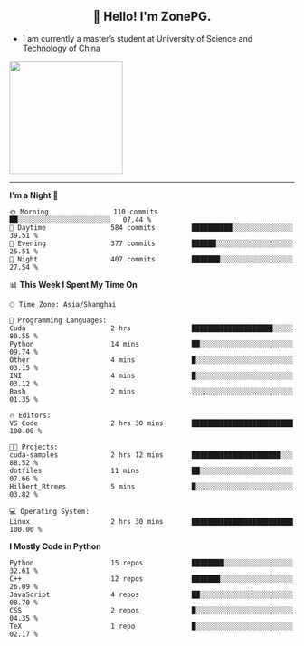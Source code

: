 <h2 align="center">👋 Hello! I'm ZonePG.</h2>

- I am currently a master’s student at University of Science and Technology of China

<img height=200 align="center" src="https://github-readme-stats.vercel.app/api?username=zonepg" />

-------

<!--START_SECTION:waka-->
**I'm a Night 🦉** 

```text
🌞 Morning                110 commits         ██░░░░░░░░░░░░░░░░░░░░░░░   07.44 % 
🌆 Daytime                584 commits         ██████████░░░░░░░░░░░░░░░   39.51 % 
🌃 Evening                377 commits         ██████░░░░░░░░░░░░░░░░░░░   25.51 % 
🌙 Night                  407 commits         ███████░░░░░░░░░░░░░░░░░░   27.54 % 
```


📊 **This Week I Spent My Time On** 

```text
🕑︎ Time Zone: Asia/Shanghai

💬 Programming Languages: 
Cuda                     2 hrs               ████████████████████░░░░░   80.55 % 
Python                   14 mins             ██░░░░░░░░░░░░░░░░░░░░░░░   09.74 % 
Other                    4 mins              █░░░░░░░░░░░░░░░░░░░░░░░░   03.15 % 
INI                      4 mins              █░░░░░░░░░░░░░░░░░░░░░░░░   03.12 % 
Bash                     2 mins              ░░░░░░░░░░░░░░░░░░░░░░░░░   01.35 % 

🔥 Editors: 
VS Code                  2 hrs 30 mins       █████████████████████████   100.00 % 

🐱‍💻 Projects: 
cuda-samples             2 hrs 12 mins       ██████████████████████░░░   88.52 % 
dotfiles                 11 mins             ██░░░░░░░░░░░░░░░░░░░░░░░   07.66 % 
Hilbert_Rtrees           5 mins              █░░░░░░░░░░░░░░░░░░░░░░░░   03.82 % 

💻 Operating System: 
Linux                    2 hrs 30 mins       █████████████████████████   100.00 % 
```

**I Mostly Code in Python** 

```text
Python                   15 repos            ████████░░░░░░░░░░░░░░░░░   32.61 % 
C++                      12 repos            ███████░░░░░░░░░░░░░░░░░░   26.09 % 
JavaScript               4 repos             ██░░░░░░░░░░░░░░░░░░░░░░░   08.70 % 
CSS                      2 repos             █░░░░░░░░░░░░░░░░░░░░░░░░   04.35 % 
TeX                      1 repo              █░░░░░░░░░░░░░░░░░░░░░░░░   02.17 % 
```




<!--END_SECTION:waka-->
